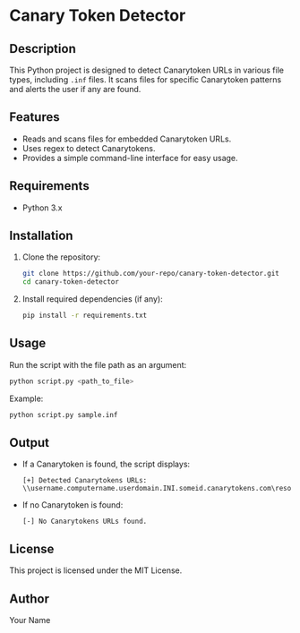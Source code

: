 # Canary Token Detector

## Description
This Python project is designed to detect Canarytoken URLs in various file types, including `.inf` files. It scans files for specific Canarytoken patterns and alerts the user if any are found.

## Features
- Reads and scans files for embedded Canarytoken URLs.
- Uses regex to detect Canarytokens.
- Provides a simple command-line interface for easy usage.

## Requirements
- Python 3.x

## Installation
1. Clone the repository:
   ```sh
   git clone https://github.com/your-repo/canary-token-detector.git
   cd canary-token-detector
   ```
2. Install required dependencies (if any):
   ```sh
   pip install -r requirements.txt
   ```

## Usage
Run the script with the file path as an argument:
```sh
python script.py <path_to_file>
```
Example:
```sh
python script.py sample.inf
```

## Output
- If a Canarytoken is found, the script displays:
  ```
  [+] Detected Canarytokens URLs:
  \\username.computername.userdomain.INI.someid.canarytokens.com\resource.dll
  ```
- If no Canarytoken is found:
  ```
  [-] No Canarytokens URLs found.
  ```

## License
This project is licensed under the MIT License.

## Author
Your Name

